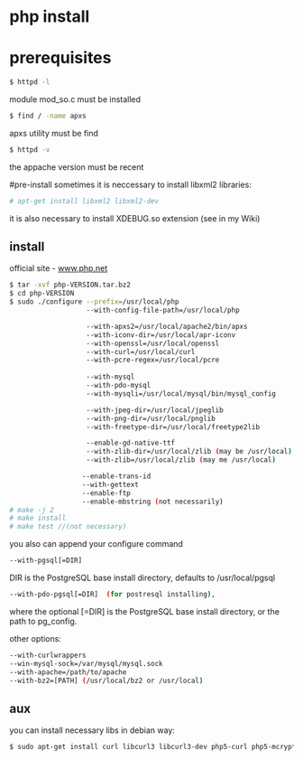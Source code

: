 # php install
 
# prerequisites
```sh
$ httpd -l
```

module mod_so.c must be installed

```sh
$ find / -name apxs
```
apxs utility must be find

```sh
$ httpd -v
```
the appache version must be recent


#pre-install
sometimes it is neccessary to install libxml2 libraries:
```sh
# apt-get install libxml2 libxml2-dev
```

it is also necessary to install XDEBUG.so extension (see in my Wiki)

## install
official site - www.php.net  
```sh
$ tar -xvf php-VERSION.tar.bz2
$ cd php-VERSION
$ sudo ./configure --prefix=/usr/local/php 
                   --with-config-file-path=/usr/local/php 

                   --with-apxs2=/usr/local/apache2/bin/apxs
                   --with-iconv-dir=/usr/local/apr-iconv 
                   --with-openssl=/usr/local/openssl 
                   --with-curl=/usr/local/curl 
                   --with-pcre-regex=/usr/local/pcre 
 
                   --with-mysql 
                   --with-pdo-mysql 
                   --with-mysqli=/usr/local/mysql/bin/mysql_config 

                   --with-jpeg-dir=/usr/local/jpeglib 
                   --with-png-dir=/usr/local/pnglib 
                   --with-freetype-dir=/usr/local/freetype2lib 

                   --enable-gd-native-ttf 
                   --with-zlib-dir=/usr/local/zlib (may be /usr/local)
                   --with-zlib=/usr/local/zlib (may me /usr/local)

                  --enable-trans-id 
                  --with-gettext
                  --enable-ftp 
                  --enable-mbstring (not necessarily)
# make -j 2
# make install
# make test //(not necessary)
```

you also can append your configure command
```sh
--with-pgsql[=DIR] 
```
DIR is the PostgreSQL base install directory, defaults to /usr/local/pgsql 	

```sh
--with-pdo-pgsql[=DIR]  (for postresql installing), 
```
where the optional [=DIR] is the PostgreSQL base install directory, or the path to pg_config.

other options:
```sh
--with-curlwrappers
--win-mysql-sock=/var/mysql/mysql.sock
--with-apache=/path/to/apache
--with-bz2=[PATH] (/usr/local/bz2 or /usr/local)
```


## aux
you can install necessary libs in debian way:
```sh
$ sudo apt-get install curl libcurl3 libcurl3-dev php5-curl php5-mcrypt
```
